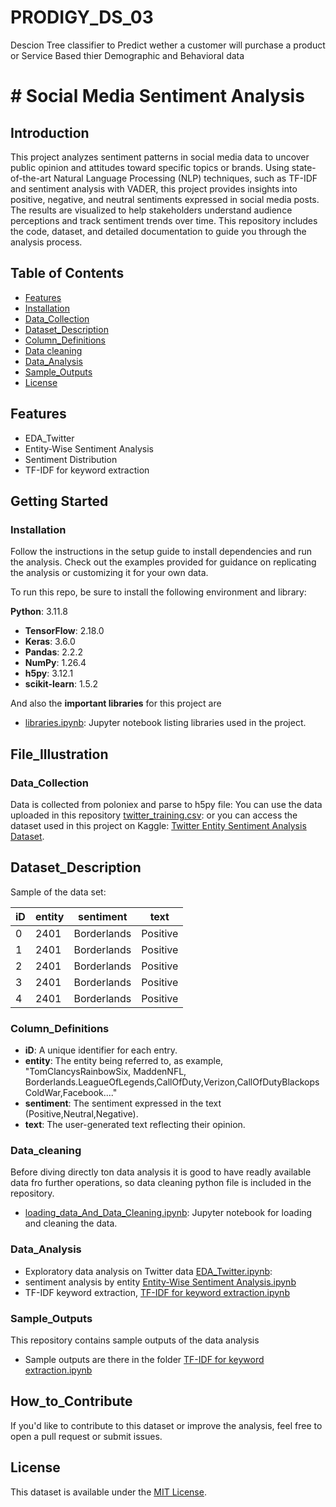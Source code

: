 # PRODIGY_DS_03
Descion Tree classifier to Predict wether a customer will purchase a product or Service Based thier Demographic and Behavioral data

# # Social Media Sentiment Analysis
## Introduction

This project analyzes sentiment patterns in social media data to uncover public opinion and attitudes toward specific topics or brands. Using state-of-the-art Natural Language Processing (NLP) techniques, such as TF-IDF and sentiment analysis with VADER, this project provides insights into positive, negative, and neutral sentiments expressed in social media posts. The results are visualized to help stakeholders understand audience perceptions and track sentiment trends over time. This repository includes the code, dataset, and detailed documentation to guide you through the analysis process.

## Table of Contents
- [Features](#features)
- [Installation](#installation)
- [Data_Collection](#data_collection)
- [Dataset_Description](#dataset_description)
- [Column_Definitions](#column_definitions)
- [Data cleaning](#data_cleaning)
- [Data_Analysis](#data_analysis)
- [Sample_Outputs](#sample_outputs)
- [ License](#license)
  
## Features
- EDA_Twitter
- Entity-Wise Sentiment Analysis
- Sentiment Distribution
- TF-IDF for keyword extraction

## Getting Started
###  Installation
Follow the instructions in the setup guide to install dependencies and run the analysis. Check out the examples provided for guidance on replicating the analysis or customizing it for your own data.

To run this repo, be sure to install the following environment and library:

**Python**: 3.11.8
- **TensorFlow**: 2.18.0
- **Keras**: 3.6.0
- **Pandas**: 2.2.2
- **NumPy**: 1.26.4
- **h5py**: 3.12.1
- **scikit-learn**: 1.5.2

And also the **important libraries** for this project are
- [libraries.ipynb](./libraries.ipynb): Jupyter notebook listing libraries used in the project.

## File_Illustration
### Data_Collection
Data is collected from poloniex and parse to h5py file:
You can use the data uploaded in this repository [twitter_training.csv](./twitter_training.csv): or you can access the dataset used in this project on Kaggle: [Twitter Entity Sentiment Analysis Dataset](https://www.kaggle.com/datasets/jp797498e/twitter-entity-sentiment-analysis).

## Dataset_Description

Sample of the data set:

| iD  | entity       | sentiment | text                                  |
|-----|--------------|-----------|---------------------------------------|
| 0   | 2401         | Borderlands| Positive  | I'm getting Borderlands murder.       |
| 1   | 2401         | Borderlands| Positive  | I'm coming borders, I kill all.      |
| 2   | 2401         | Borderlands| Positive  | I'm getting Borderlands, kill all.   |
| 3   | 2401         | Borderlands| Positive  | I'm coming Borderlands, murder all.  |
| 4   | 2401         | Borderlands| Positive  | I'm getting Borderlands 2, murder all.|

### Column_Definitions
- **iD**: A unique identifier for each entry.
- **entity**: The entity being referred to, as example, "TomClancysRainbowSix, MaddenNFL, Borderlands.LeagueOfLegends,CallOfDuty,Verizon,CallOfDutyBlackopsColdWar,Facebook...."
- **sentiment**: The sentiment expressed in the text (Positive,Neutral,Negative).
- **text**: The user-generated text reflecting their opinion.

### Data_cleaning 
Before diving directly ton data analysis it is good to have readly available data fro further operations, so data cleaning python file is  included in the repository.
- [loading_data_And_Data_Cleaning.ipynb](./loading_data_And_Data_Cleaning.ipynb): Jupyter notebook for loading and cleaning the data.

### Data_Analysis
- Exploratory data analysis on Twitter data [EDA_Twitter.ipynb](./EDA_Twitter.ipynb): 
- sentiment analysis by entity [Entity-Wise Sentiment Analysis.ipynb](./Entity-Wise%20Sentiment%20Analysis.ipynb)
- TF-IDF keyword extraction, [TF-IDF for keyword extraction.ipynb](./TF-IDF%20for%20keyword%20extraction.ipynb)

### Sample_Outputs

This repository contains sample outputs of the data analysis

- Sample outputs are there in the folder [TF-IDF for keyword extraction.ipynb](./TF-IDF%20for%20keyword%20extraction.ipynb)
## How_to_Contribute

If you'd like to contribute to this dataset or improve the analysis, feel free to open a pull request or submit issues.

## License

This dataset is available under the [MIT License](LICENSE).

